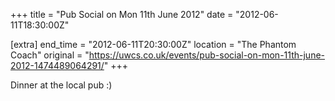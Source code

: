 +++
title = "Pub Social on Mon 11th June 2012"
date = "2012-06-11T18:30:00Z"

[extra]
end_time = "2012-06-11T20:30:00Z"
location = "The Phantom Coach"
original = "https://uwcs.co.uk/events/pub-social-on-mon-11th-june-2012-1474489064291/"
+++

Dinner at the local pub :)

